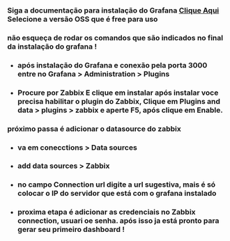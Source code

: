 ### Siga a documentação para instalação do Grafana [Clique Aqui](https://grafana.com/grafana/download/10.2.3?edition=oss&pg=get&platform=linux&plcmt=selfmanaged-box1-cta1) Selecione a versão OSS que é free para uso

### não esqueça de rodar os comandos que são indicados no final da instalação do grafana !

- ### após instalação do Grafana e conexão pela porta 3000 entre no Grafana > Administration > Plugins

- ### Procure por Zabbix E clique em instalar após instalar voce precisa habilitar o plugin do Zabbix, Clique em Plugins and data > plugins > zabbix e aperte F5, após clique em Enable.

### próximo passa é adicionar o datasource do zabbix

- ### va em conecctions > Data sources
- ### add data sources > Zabbix
- ### no campo Connection url digite a url sugestiva, mais é só colocar o IP do servidor que está com o grafana instalado
- ### proxima etapa é adicionar as credenciais no Zabbix connection, usuari oe senha. após isso ja está pronto para gerar seu primeiro dashboard !
